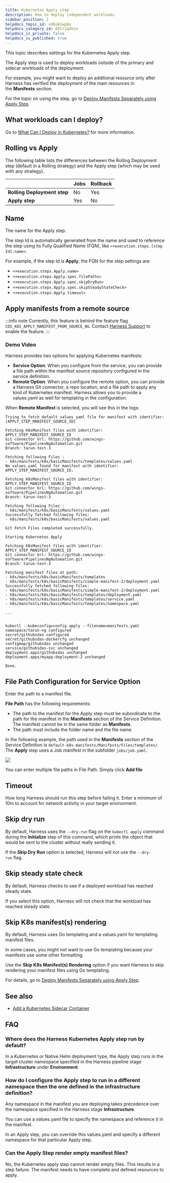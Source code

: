```yaml
---
title: Kubernetes Apply step
description: How to deploy independent workloads.
sidebar_position: 2
helpdocs_topic_id: xd6o61wp8u
helpdocs_category_id: 85tr1q4hin
helpdocs_is_private: false
helpdocs_is_published: true
---
```


This topic describes settings for the Kubernetes Apply step.

The Apply step is used to deploy workloads outside of the primary and sidecar workloads of the deployment.

For example, you might want to deploy an additional resource only after Harness has verified the deployment of the main resources in the **Manifests** section.

For the topic on using the step, go to [Deploy Manifests Separately using Apply Step](/docs/continuous-delivery/deploy-srv-diff-platforms/kubernetes/kubernetes-executions/deploy-manifests-using-apply-step).

## What workloads can I deploy?

Go to [What Can I Deploy in Kubernetes?](/docs/continuous-delivery/deploy-srv-diff-platforms/kubernetes/cd-k8s-ref/what-can-i-deploy-in-kubernetes) for more information.

## Rolling vs Apply

The following table lists the differences between the Rolling Deployment step (default in a Rolling strategy) and the Apply step (which may be used with any strategy).

|  | **Jobs** | **Rollback** |
| --- | --- | --- |
| **Rolling Deployment step** | No | Yes |
| **Apply step** | Yes | No |

## Name

The name for the Apply step.

The step Id is automatically generated from the name and used to reference the step using its Fully Qualified Name (FQN), like `<+execution.steps.[step Id].name>`.

For example, if the step Id is **Apply**, the FQN for the step settings are:

* `<+execution.steps.Apply.name>`
* `<+execution.steps.Apply.spec.filePaths>`
* `<+execution.steps.Apply.spec.skipDryRun>`
* `<+execution.steps.Apply.spec.skipSteadyStateCheck>`
* `<+execution.steps.Apply.timeout>`

## Apply manifests from a remote source

:::info note
Currently, this feature is behind the feature flag `CDS_K8S_APPLY_MANIFEST_FROM_SOURCE_NG`. Contact [Harness Support](mailto:support@harness.io) to enable the feature.
:::

### Demo Video

<!-- Video:
https://www.loom.com/share/492afdbb9cb8484980b6d1617830a399?sid=90c41fc9-a556-44e0-82e4-59206bbf493e-->
<docvideo src="https://www.loom.com/share/492afdbb9cb8484980b6d1617830a399?sid=90c41fc9-a556-44e0-82e4-59206bbf493e" />


Harness provides two options for applying Kubernetes manifests:

- **Service Option**: When you configure from the service, you can provide a file path within the manifest source repository configured in the service definition.
- **Remote Option**: When you configure the remote option, you can provide a Harness Git connector, a repo location, and a file path to apply any kind of Kubernetes manifest. Harness allows you to provide a values.yaml as well for templating in the configuration. 

When **Remote Manifest** is selected, you will see this in the logs:

```
Trying to fetch default values yaml file for manifest with identifier: [APPLY_STEP_MANIFEST_SOURCE_ID]

Fetching K8sManifest files with identifier: APPLY_STEP_MANIFEST_SOURCE_ID
Git connector Url: https://github.com/wings-software/PipelinesNgAutomation.git
Branch: tarun-test-3

Fetching following Files :
- k8s/manifests/k8s/basicManifests/templates/values.yaml
No values.yaml found for manifest with identifier: APPLY_STEP_MANIFEST_SOURCE_ID.

Fetching K8sManifest files with identifier: APPLY_STEP_MANIFEST_SOURCE_ID
Git connector Url: https://github.com/wings-software/PipelinesNgAutomation.git
Branch: tarun-test-3

Fetching following Files :
- k8s/manifests/k8s/basicManifests/values.yaml
Successfully fetched following files:
- k8s/manifests/k8s/basicManifests/values.yaml

Git Fetch Files completed successfully.

Starting Kubernetes Apply

Fetching K8sManifest files with identifier: APPLY_STEP_MANIFEST_SOURCE_ID
Git connector Url: https://github.com/wings-software/PipelinesNgAutomation.git
Branch: tarun-test-3

Fetching manifest files at path: 
- k8s/manifests/k8s/basicManifests/templates
- k8s/manifests/k8s/basicManifests/simple-manifest-2/deployment.yaml
Successfully fetched following files:
- k8s/manifests/k8s/basicManifests/simple-manifest-2/deployment.yaml
- k8s/manifests/k8s/basicManifests/templates/deployment.yaml
- k8s/manifests/k8s/basicManifests/templates/service.yaml
- k8s/manifests/k8s/basicManifests/templates/namespace.yaml

...


kubectl --kubeconfig=config apply --filename=manifests.yaml
namespace/tarun-ng configured
secret/githubsdas configured
secret/githubsdas-dockercfg unchanged
configmap/githubsdas unchanged
service/githubsdas-svc unchanged
deployment.apps/githubsdas unchanged
deployment.apps/myapp-deployment-2 unchanged

Done.
```


## File Path Configuration for Service Option

Enter the path to a manifest file.

**File Path** has the following requirements:

* The path to the manifest for the Apply step must be subordinate to the path for the manifest in the **Manifests** section of the Service Definition. The manifest cannot be in the same folder as **Manifests**.
* The path must include the folder name and the file name.

In the following example, the path used in the **Manifests** section of the Service Definition is `default-k8s-manifests/Manifests/Files/templates/`. The **Apply** step uses a Job manifest in the subfolder `jobs/job.yaml`.

![](./static/kubernetes-apply-step-00.png)

You can enter multiple file paths in File Path. Simply click **Add file**

## Timeout

How long Harness should run this step before failing it. Enter a minimum of 10m to account for network activity in your target environment.

## Skip dry run

By default, Harness uses the `--dry-run` flag on the `kubectl apply` command during the **Initialize** step of this command, which prints the object that would be sent to the cluster without really sending it.

If the **Skip Dry Run** option is selected, Harness will not use the `--dry-run` flag.

## Skip steady state check

By default, Harness checks to see if a deployed workload has reached steady state.

If you select this option, Harness will not check that the workload has reached steady state.

## Skip K8s manifest(s) rendering

By default, Harness uses Go templating and a values.yaml for templating manifest files. 

In some cases, you might not want to use Go templating because your manifests use some other formatting.

Use the **Skip K8s Manifest(s) Rendering** option if you want Harness to skip rendering your manifest files using Go templating.

For details, go to [Deploy Manifests Separately using Apply Step](/docs/continuous-delivery/deploy-srv-diff-platforms/kubernetes/kubernetes-executions/deploy-manifests-using-apply-step).

## See also

* [Add a Kubernetes Sidecar Container](/docs/continuous-delivery/deploy-srv-diff-platforms/kubernetes/cd-kubernetes-category/add-a-kubernetes-sidecar-container)

## FAQ

### Where does the Harness Kubernetes Apply step run by default?

In a Kubernetes or Native Helm deployment type, the Apply step runs in the target cluster namespace specified in the Harness pipeline stage **Infrastructure** under **Environment**.

### How do I configure the Apply step to run in a different namespace then the one defined in the infrastructure definition?

Any namespace in the manifest you are deploying takes precedence over the namespace specified in the Harness stage **Infrastructure**. 

You can use a values.yaml file to specify the namespace and reference it in the manifest. 

In an Apply step, you can override this values.yaml and specify a different namespace for that particular Apply step.


### Can the Apply Step render empty manifest files? 

No, the Kubernetes apply step cannot render empty files. This results in a step failure. The manifest needs to have complete and defined resources to apply. 
